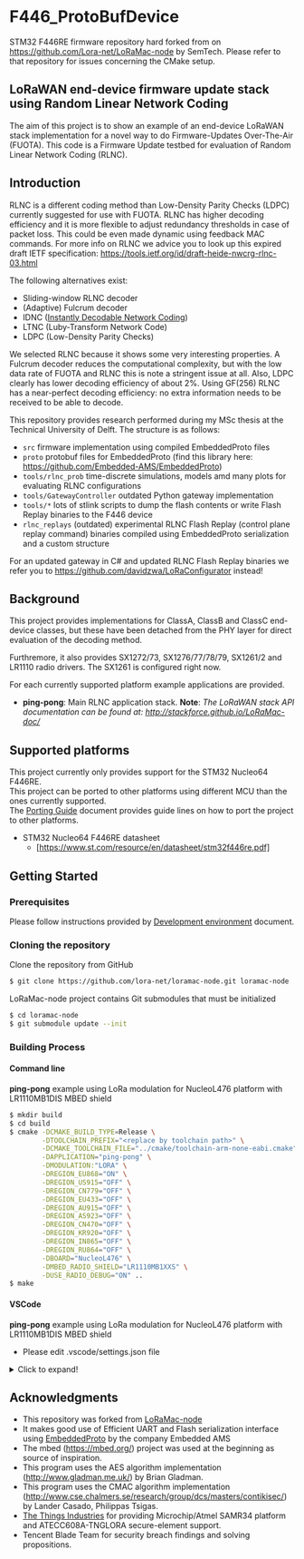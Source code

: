 # F446_ProtoBufDevice
STM32 F446RE firmware repository hard forked from on https://github.com/Lora-net/LoRaMac-node by SemTech.
Please refer to that repository for issues concerning the CMake setup.

## LoRaWAN end-device firmware update stack using Random Linear Network Coding

The aim of this project is to show an example of an end-device LoRaWAN stack implementation for a novel way to do Firmware-Updates Over-The-Air (FUOTA). This code is a Firmware Update testbed for evaluation of Random Linear Network Coding (RLNC).

## Introduction

RLNC is a different coding method than Low-Density Parity Checks (LDPC) currently suggested for use with FUOTA. RLNC has higher decoding efficiency and it is more flexible to adjust redundancy thresholds in case of packet loss. This could be even made dynamic using feedback MAC commands.
For more info on RLNC we advice you to look up this expired draft IETF specification:
https://tools.ietf.org/id/draft-heide-nwcrg-rlnc-03.html

The following alternatives exist:
- Sliding-window RLNC decoder
- (Adaptive) Fulcrum decoder
- IDNC ([Instantly Decodable Network Coding](https://www.researchgate.net/publication/277722795_Performance_Characterization_and_Transmission_Schemes_for_Instantly_Decodable_Network_Coding_in_Wireless_Broadcast))
- LTNC (Luby-Transform Network Code)
- LDPC (Low-Density Parity Checks)

We selected RLNC because it shows some very interesting properties. A Fulcrum decoder reduces the computational complexity, but with the low data rate of FUOTA and RLNC this is note a stringent issue at all. Also, LDPC clearly has lower decoding efficiency of about 2%. Using GF(256) RLNC has a near-perfect decoding efficiency: no extra information needs to be received to be able to decode.

This repository provides research performed during my MSc thesis at the Technical University of Delft. 
The structure is as follows:
- `src` firmware implementation using compiled EmbeddedProto files
- `proto` protobuf files for EmbeddedProto (find this library here: https://github.com/Embedded-AMS/EmbeddedProto)
- `tools/rlnc_prob` time-discrete simulations, models amd many plots for evaluating RLNC configurations 
- `tools/GatewayController` outdated Python gateway implementation
- `tools/*` lots of stlink scripts to dump the flash contents or write Flash Replay binaries to the F446 device
- `rlnc_replays` (outdated) experimental RLNC Flash Replay (control plane replay command) binaries compiled using EmbeddedProto serialization and a custom structure

For an updated gateway in C# and updated RLNC Flash Replay binaries we refer you to https://github.com/davidzwa/LoRaConfigurator instead!

## Background 

This project provides implementations for ClassA, ClassB and ClassC end-device classes, but these have been detached from the PHY layer for direct evaluation of the decoding method.

Furthremore, it also provides SX1272/73, SX1276/77/78/79, SX1261/2 and LR1110 radio drivers. The SX1261 is configured right now.

For each currently supported platform example applications are provided.
* **ping-pong**: Main RLNC application stack.
**Note**: *The LoRaWAN stack API documentation can be found at: http://stackforce.github.io/LoRaMac-doc/*

## Supported platforms

This project currently only provides support for the STM32 Nucleo64 F446RE.  
This project can be ported to other platforms using different MCU than the ones currently supported.  
The [Porting Guide](https://stackforce.github.io/LoRaMac-doc/LoRaMac-doc-v4.5.1/_p_o_r_t_i_n_g__g_u_i_d_e.html) document provides guide lines on how to port the project to other platforms.

* STM32 Nucleo64 F446RE datasheet
  * [https://www.st.com/resource/en/datasheet/stm32f446re.pdf]

## Getting Started

### Prerequisites

Please follow instructions provided by [Development environment](doc/development-environment.md) document.

### Cloning the repository

Clone the repository from GitHub

```bash
$ git clone https://github.com/lora-net/loramac-node.git loramac-node
```

LoRaMac-node project contains Git submodules that must be initialized

```bash
$ cd loramac-node
$ git submodule update --init
```

### Building Process

#### Command line

**ping-pong** example using LoRa modulation for NucleoL476 platform with LR1110MB1DIS MBED shield

```bash
$ mkdir build
$ cd build
$ cmake -DCMAKE_BUILD_TYPE=Release \
        -DTOOLCHAIN_PREFIX="<replace by toolchain path>" \
        -DCMAKE_TOOLCHAIN_FILE="../cmake/toolchain-arm-none-eabi.cmake" \
        -DAPPLICATION="ping-pong" \
        -DMODULATION:"LORA" \
        -DREGION_EU868="ON" \
        -DREGION_US915="OFF" \
        -DREGION_CN779="OFF" \
        -DREGION_EU433="OFF" \
        -DREGION_AU915="OFF" \
        -DREGION_AS923="OFF" \
        -DREGION_CN470="OFF" \
        -DREGION_KR920="OFF" \
        -DREGION_IN865="OFF" \
        -DREGION_RU864="OFF" \
        -DBOARD="NucleoL476" \
        -DMBED_RADIO_SHIELD="LR1110MB1XXS" \
        -DUSE_RADIO_DEBUG="ON" ..
$ make
```

#### VSCode

**ping-pong** example using LoRa modulation for NucleoL476 platform with LR1110MB1DIS MBED shield

* Please edit .vscode/settings.json file

<details>
  <summary>Click to expand!</summary>
<p>

```json
// Place your settings in this file to overwrite default and user settings.
{
    "cmake.configureSettings": {

        // In case your GNU ARM-Toolchain is not installed under the default
        // path:
        //     Windows : No default path. Specify the path where the
        //               toolchain is installed. i.e:
        //               "C:/PROGRA~2/GNUTOO~1/92019-~1".
        //     Linux   : /usr
        //     OSX     : /usr/local
        // It is required to uncomment and to fill the following line.
        "TOOLCHAIN_PREFIX":"/path/to/toolchain",

        // In case your OpenOCD is not installed under the default path:
        //     Windows : C:/openocd/bin/openocd.exe
        //     Linux   : /usr/bin/openocd
        //     OSX     : /usr/local/bin/openocd
        // Please uncomment the following line and fill it accordingly.
        //"OPENOCD_BIN":"C:/openocd/bin/openocd.exe",

        // Specifies the path to the CMAKE toolchain file.
        "CMAKE_TOOLCHAIN_FILE":"cmake/toolchain-arm-none-eabi.cmake",

        // Determines the application. You can choose between:
        // LoRaMac (Default), ping-pong, rx-sensi, tx-cw.
        "APPLICATION":"ping-pong",

        // Select LoRaMac sub project. You can choose between:
        // periodic-uplink-lpp, fuota-test-01.
        "SUB_PROJECT":"periodic-uplink-lpp",

        // Switch for Class B support of LoRaMac:
        "CLASSB_ENABLED":"ON",

        // Select the active region for which the stack will be initialized.
        // You can choose between:
        // LORAMAC_REGION_EU868, LORAMAC_REGION_US915, ..
        "ACTIVE_REGION":"LORAMAC_REGION_EU868",

        // Select the type of modulation, applicable to the ping-pong or
        // rx-sensi applications. You can choose between:
        // LORA or FSK
        "MODULATION":"LORA",

        // Target board, the following boards are supported:
        // NAMote72, NucleoL073 (Default), NucleoL152, NucleoL476, SAMR34, SKiM880B, SKiM980A, SKiM881AXL, B-L072Z-LRWAN1.
        "BOARD":"NucleoL476",

        // MBED Radio shield selection. (Applies only to Nucleo platforms)
        // The following shields are supported:
        // SX1272MB2DAS, SX1276MB1LAS, SX1276MB1MAS, SX1261MBXBAS(Default), SX1262MBXCAS, SX1262MBXDAS, LR1110MB1XXS.
        "MBED_RADIO_SHIELD":"SX1261MBXBAS",

        // Secure element type selection the following are supported
        // SOFT_SE(Default), LR1110_SE, ATECC608A_TNGLORA_SE
        "SECURE_ELEMENT":"SOFT_SE",

        // Secure element is pre-provisioned
        "SECURE_ELEMENT_PRE_PROVISIONED":"ON",

        // Region support activation, Select the ones you want to support.
        // By default only REGION_EU868 support is enabled.
        "REGION_EU868":"ON",
        "REGION_US915":"OFF",
        "REGION_CN779":"OFF",
        "REGION_EU433":"OFF",
        "REGION_AU915":"OFF",
        "REGION_AS923":"OFF",
        "REGION_CN470":"OFF",
        "REGION_KR920":"OFF",
        "REGION_IN865":"OFF",
        "REGION_RU864":"OFF",
        "USE_RADIO_DEBUG":"ON"
    }
}
```
</p>
</details>

## Acknowledgments

* This repository was forked from [LoRaMac-node](https://github.com/Lora-net/LoRaMac-node/tree/master)
* It makes good use of Efficient UART and Flash serialization interface using [EmbeddedProto](https://github.com/Embedded-AMS/EmbeddedProto) by the company Embedded AMS
* The mbed (https://mbed.org/) project was used at the beginning as source of
inspiration.
* This program uses the AES algorithm implementation (http://www.gladman.me.uk/) by Brian Gladman.
* This program uses the CMAC algorithm implementation
(http://www.cse.chalmers.se/research/group/dcs/masters/contikisec/) by Lander Casado, Philippas Tsigas.
* [The Things Industries](https://www.thethingsindustries.com/) for providing
 Microchip/Atmel SAMR34 platform and ATECC608A-TNGLORA secure-element support.
* Tencent Blade Team for security breach findings and solving propositions.
